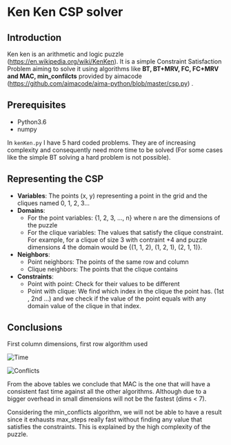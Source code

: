 


# Ken Ken CSP solver

## Introduction

Ken ken is an arithmetic and logic puzzle (https://en.wikipedia.org/wiki/KenKen). It is a simple Constraint Satisfaction Problem aiming to solve it using algorithms like **BT, BT+MRV, FC, FC+MRV and MAC, min_confilcts** provided by aimacode (https://github.com/aimacode/aima-python/blob/master/csp.py) .

## Prerequisites

* Python3.6
* numpy

In `kenKen.py` I have 5 hard coded problems. They are of increasing complexity and consequently need more time to be solved (For some cases like the simple BT solving a hard problem is not possible).

## Representing the CSP

* **Variables**: The points (x, y) representing a point in the grid and the cliques named 0, 1, 2, 3...
* **Domains**: 
	* For the point variables: {1, 2, 3, ..., n} where n are the dimensions of the puzzle
	* For the clique variables: The values that satisfy the clique constraint. For example, for a clique of size 3 with contraint +4 and puzzle dimensions 4 the domain would be {(1, 1, 2), (1, 2, 1), (2, 1, 1)}.
* **Neighbors**: 
	* Point neighbors: The points of the same row and column
	* Clique neighbors: The points that the clique contains
* **Constraints**:
	* Point with point: Check for their values to be different
	* Point with clique: We find which index in the clique the point has. (1st , 2nd ...) and we check if the value of the point equals with any domain value of the clique in that index.


## Conclusions

First column dimensions, first row algorithm used

![Time](https://lh3.googleusercontent.com/dpBSX_hqHvk9HtysDwVcodd9N0aVwg1cBCLunL0yxpFa2CLxY7hHpjvE85zVufZ6t1zR1VBoPzM)

![Conflicts](https://lh3.googleusercontent.com/9ISu4YnZpZGynT4P52f9ktDrqTtv_JeM7TdRtBxgaEpsQ2FvDIen6tNPw_qALFHzBM0zQzG8jEA)

From the above tables we conclude that MAC is the one that will have a consistent fast time against all the other algorithms. Although due to a bigger overhead in small dimensions will not be the fastest (dims < 7).

Considering the min_conflicts algorithm, we will not be able to have a result since it exhausts max_steps really fast without finding any value that satisfies the constraints. This is explained by the high complexity of the puzzle.
